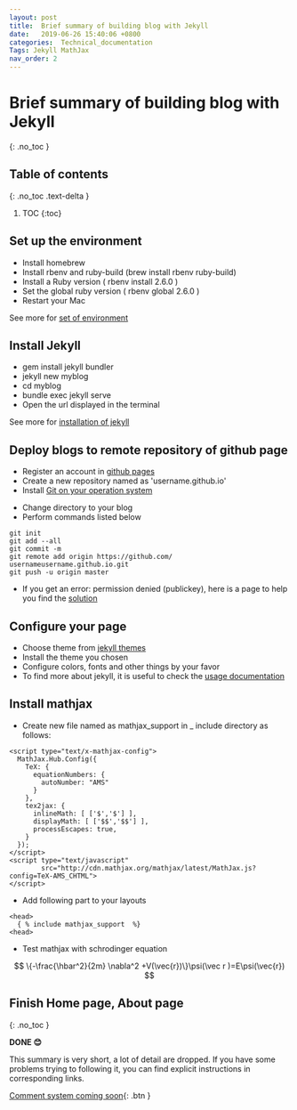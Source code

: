 ```yaml
---
layout: post
title:  Brief summary of building blog with Jekyll  
date:   2019-06-26 15:40:06 +0800
categories:  Technical_documentation
Tags: Jekyll MathJax 
nav_order: 2
---
```

# Brief summary of building blog with Jekyll  
{: .no_toc }

## Table of contents
{: .no_toc .text-delta }

1. TOC
{:toc}

## Set up the environment 

+ Install homebrew 
+ Install rbenv and ruby-build  (brew install rbenv ruby-build\)
+ Install a Ruby version  ( rbenv install 2.6.0 )
+ Set the global ruby version ( rbenv global 2.6.0 )
+ Restart your Mac

See more for [set of environment][set-of-environment]  

[set-of-environment]:https://www.codementor.io/akabiru/3-steps-set-up-ruby-environment-macos-6mavm7jrl

## Install Jekyll 

+ gem install jekyll bundler
+ jekyll new myblog
+ cd myblog
+ bundle exec jekyll serve
+ Open the url displayed in the terminal

See more for [installation of jekyll][installation-of-jekyll] 

[installation-of-jekyll]:https://jekyllrb.com/docs/

## Deploy blogs to remote repository of github page
+ Register an account in [github pages][github-register] 
+ Create a new repository named as 'username.github.io'
+ Install [Git on your operation system][Installation-of-Git]

[github-register]:https://github.com
[Installation-of-Git]:https://www.atlassian.com/git/tutorials/install-git

+ Change directory to your blog	
+ Perform commands listed below
```
git init
git add --all
git commit -m
git remote add origin https://github.com/
usernameusername.github.io.git
git push -u origin master
```
+ If you get an error: permission denied (publickey), here is a page to help you find the [solution][Permission-denied] 

[Permission-denied]:https://help.github.com/en/articles/error-permission-denied-publickey

## Configure your page
+ Choose theme from [jekyll themes][jekyll-theme]
+ Install the theme you chosen 
+ Configure colors, fonts and other things by your favor
+ To find more about jekyll, it is useful to check the [usage documentation]

[jekyll-theme]:https://jekyllthemes.io/theme/
[usage documentation]:https://jekyllrb.com/docs/

## Install mathjax
+ Create new file named as mathjax_support in   _ include   directory as follows:
```
<script type="text/x-mathjax-config">
  MathJax.Hub.Config({
    TeX: {
      equationNumbers: {
        autoNumber: "AMS"
      }
    },
    tex2jax: {
      inlineMath: [ ['$','$'] ],
      displayMath: [ ['$$','$$'] ],
      processEscapes: true,
    }
  });
</script>
<script type="text/javascript"
        src="http://cdn.mathjax.org/mathjax/latest/MathJax.js?config=TeX-AMS_CHTML">
</script>
```

+ Add following part to your layouts

```
<head>
  { % include mathjax_support  %}
<head>
```
+ Test mathjax with schrodinger equation


$$
\{-\frac{\hbar^2}{2m} \nabla^2 +V(\vec{r})\}\psi(\vec r )=E\psi(\vec{r})
$$

## Finish Home page, About page 
{: .no_toc }

**DONE 😊** 

This summary is very short, a lot of detail are dropped. If you have some problems trying to following it, you can find explicit instructions in corresponding links.

[Comment system coming soon](http://example.com/){: .btn }

